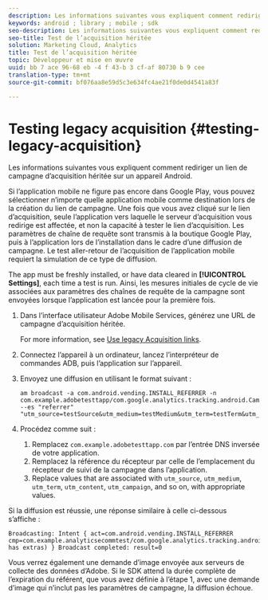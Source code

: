 ```yaml
---
description: Les informations suivantes vous expliquent comment rediriger un lien de campagne d’acquisition héritée sur un appareil Android.
keywords: android ; library ; mobile ; sdk
seo-description: Les informations suivantes vous expliquent comment rediriger un lien de campagne d’acquisition héritée sur un appareil Android.
seo-title: Test de l’acquisition héritée
solution: Marketing Cloud, Analytics
title: Test de l’acquisition héritée
topic: Développeur et mise en œuvre
uuid: bb 7 ace 96-68 eb -4 f 43-b 3 cf-af 80730 b 9 cee
translation-type: tm+mt
source-git-commit: bf076aa8e59d5c3e634fc4ae21f0de0d4541a83f

---
```



# Testing legacy acquisition {#testing-legacy-acquisition}

Les informations suivantes vous expliquent comment rediriger un lien de campagne d’acquisition héritée sur un appareil Android.

Si l’application mobile ne figure pas encore dans Google Play, vous pouvez sélectionner n’importe quelle application mobile comme destination lors de la création du lien de campagne. Une fois que vous avez cliqué sur le lien d’acquisition, seule l’application vers laquelle le serveur d’acquisition vous redirige est affectée, et non la capacité à tester le lien d’acquisition. Les paramètres de chaîne de requête sont transmis à la boutique Google Play, puis à l’application lors de l’installation dans le cadre d’une diffusion de campagne. Le test aller-retour de l’acquisition de l’application mobile requiert la simulation de ce type de diffusion.

The app must be freshly installed, or have data cleared in **[!UICONTROL Settings]**, each time a test is run. Ainsi, les mesures initiales de cycle de vie associées aux paramètres des chaînes de requête de la campagne sont envoyées lorsque l’application est lancée pour la première fois.

1. Dans l’interface utilisateur Adobe Mobile Services, générez une URL de campagne d’acquisition héritée.

   For more information, see [Use legacy Acquisition links](/help/using/acquisition-main/c-marketing-links-builder/t-create-edit-adobe-links/c-use-legacy-acquisition-links/c-use-legacy-acquisition-links.md).
1. Connectez l’appareil à un ordinateur, lancez l’interpréteur de commandes ADB, puis l’application sur l’appareil. 
1. Envoyez une diffusion en utilisant le format suivant : 

   ```
   am broadcast -a com.android.vending.INSTALL_REFERRER -n com.example.adobetesttapp/com.google.analytics.tracking.android.CampaignTrackingReceiver --es "referrer" "utm_source=testSource&utm_medium=testMedium&utm_term=testTerm&utm_content=testContent&utm_campaign=testCampaign&trackingcode=trackingvalue"
   ```

1. Procédez comme suit :
   1. Remplacez `com.example.adobetesttapp.com` par l’entrée DNS inversée de votre application.
   1. Remplacez la référence du récepteur par celle de l’emplacement du récepteur de suivi de la campagne dans l’application.
   1. Replace values that are associated with `utm_source`, `utm_medium`, `utm_term`, `utm_content`, `utm_campaign`, and so on, with appropriate values.

Si la diffusion est réussie, une réponse similaire à celle ci-dessous s’affiche :

```
Broadcasting: Intent { act=com.android.vending.INSTALL_REFERRER cmp=com.example.analyticsecommtest/com.google.analytics.tracking.android.AnalyticsReceiver has extras) } Broadcast completed: result=0
```

Vous verrez également une demande d’image envoyée aux serveurs de collecte des données d’Adobe. Si le SDK attend la durée complète de l’expiration du référent, que vous avez définie à l’étape 1, avec une demande d’image qui n’inclut pas les paramètres de campagne, la diffusion échoue.
